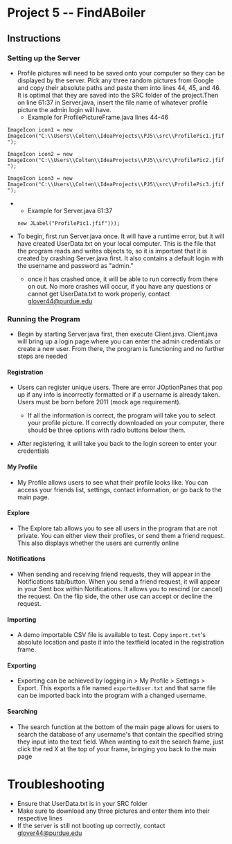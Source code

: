 # Project 5 -- FindABoiler
## Instructions
### Setting up the Server
- Profile pictures will need to be saved onto your computer so they can be displayed by the server. Pick any three
  random pictures from Google and copy their absolute paths and paste them into lines 44, 45, and 46. It is optimal
  that they are saved into the SRC folder of the project.Then on line 61:37 in Server.java, insert the file name of
  whatever profile picture the admin login will have.
  - Example for ProfilePictureFrame.java lines 44-46
    
`ImageIcon icon1 = new ImageIcon("C:\\Users\\Colten\\IdeaProjects\\PJ5\\src\\ProfilePic1.jfif");`

`ImageIcon icon2 = new ImageIcon("C:\\Users\\Colten\\IdeaProjects\\PJ5\\src\\ProfilePic2.jfif");`

`ImageIcon icon3 = new ImageIcon("C:\\Users\\Colten\\IdeaProjects\\PJ5\\src\\ProfilePic3.jfif");`
- - Example for Server.java 61:37
  
  `new JLabel("ProfilePic1.jfif")));`
    
  
- To begin, first run Server.java once. It will have a runtime error, but it will have created UserData.txt on your
    local computer. This is the file that the program reads and writes objects to, so it is important that it is
    created by crashing Server.java first. It also contains a default login with the username and password as "admin."
  - once it has crashed once, it will be able to run correctly from there on out. No more crashes will occur, if you
  have any questions or cannot get UserData.txt to work properly, contact glover44@purdue.edu
    
### Running the Program
- Begin by starting Server.java first, then execute Client.java. Client.java will bring up a login page where you can
enter the admin credentials or create a new user. From there, the program is functioning and no further steps are needed
  
#### Registration
- Users can register unique users. There are error JOptionPanes that pop up if any info is incorrectly formatted or
if a username is already taken. Users must be born before 2011 (mock age requirement).
  - If all the information is correct, the program will take you to select your profile picture. If correctly downloaded
  on your computer, there should be three options with radio buttons below them.
    
- After registering, it will take you back to the login screen to enter your credentials

#### My Profile
- My Profile allows users to see what their profile looks like. You can access your friends list, settings, contact
information, or go back to the main page.
  
#### Explore
- The Explore tab allows you to see all users in the program that are not private. You can either view their profiles,
or send them a friend request. This also displays whether the users are currently online
  
#### Notifications
- When sending and receiving friend requests, they will appear in the Notifications tab/button. When you send a friend
request, it will appear in your Sent box within Notifications. It allows you to rescind (or cancel) the request. On the
  flip side, the other use can accept or decline the request.
  
#### Importing
- A demo importable CSV file is available to test. Copy `import.txt`'s absolute location and paste it into the
textfield located in the registration frame.
  
#### Exporting
- Exporting can be achieved by logging in > My Profile > Settings > Export. This exports a file named `exportedUser.txt`
and that same file can be imported back into the program with a changed username.
  
#### Searching
- The search function at the bottom of the main page allows for users to search the database of any username's that
contain the specified string they input into the text field. When wanting to exit the search frame, just click the
  red X at the top of your frame, bringing you back to the main page
  
# Troubleshooting 
- Ensure that UserData.txt is in your SRC folder
- Make sure to download any three pictures and enter them into their respective lines
- If the server is still not booting up correctly, contact glover44@purdue.edu

